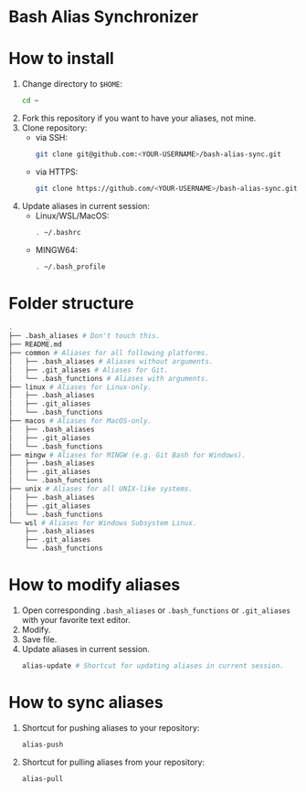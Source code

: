 Bash Alias Synchronizer
===

# How to install
1. Change directory to `$HOME`:
   ```bash
   cd ~
   ```
2. Fork this repository if you want to have your aliases, not mine.
3. Clone repository:
   - via SSH:
     ```bash
     git clone git@github.com:<YOUR-USERNAME>/bash-alias-sync.git
     ```
   - via HTTPS:
     ```bash
     git clone https://github.com/<YOUR-USERNAME>/bash-alias-sync.git
     ```
4. Update aliases in current session:
   - Linux/WSL/MacOS:
     ```bash
     . ~/.bashrc
     ```
   - MINGW64:
     ```bash
     . ~/.bash_profile
     ```
# Folder structure
```bash
.
├── .bash_aliases # Don't touch this.
├── README.md
├── common # Aliases for all following platforms.
│   ├── .bash_aliases # Aliases without arguments.
│   ├── .git_aliases # Aliases for Git.
│   └── .bash_functions # Aliases with arguments.
├── linux # Aliases for Linux-only.
│   ├── .bash_aliases
│   ├── .git_aliases
│   └── .bash_functions
├── macos # Aliases for MacOS-only.
│   ├── .bash_aliases
│   ├── .git_aliases
│   └── .bash_functions
├── mingw # Aliases for MINGW (e.g. Git Bash for Windows).
│   ├── .bash_aliases
│   ├── .git_aliases
│   └── .bash_functions
├── unix # Aliases for all UNIX-like systems.
│   ├── .bash_aliases
│   ├── .git_aliases
│   └── .bash_functions
└── wsl # Aliases for Windows Subsystem Linux.
    ├── .bash_aliases
    ├── .git_aliases
    └── .bash_functions
```

# How to modify aliases
1. Open corresponding `.bash_aliases` or `.bash_functions` or `.git_aliases` with your favorite text editor.
2. Modify.
3. Save file.
4. Update aliases in current session.
   ```bash
   alias-update # Shortcut for updating aliases in current session.
   ```

# How to sync aliases
1. Shortcut for pushing aliases to your repository:
   ```bash
   alias-push
   ```
2. Shortcut for pulling aliases from your repository:
   ```bash
   alias-pull
   ```
